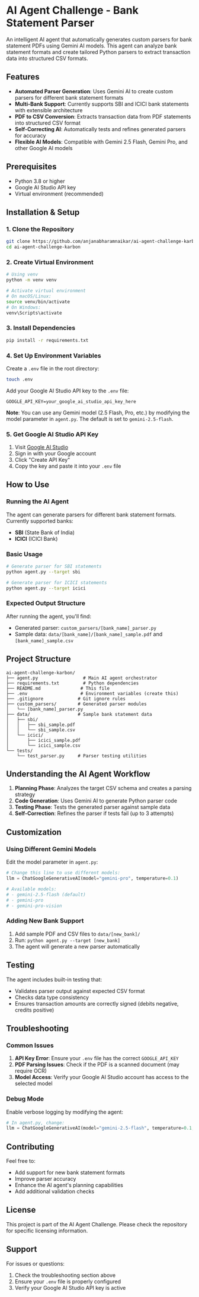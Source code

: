 # AI Agent Challenge - Bank Statement Parser

An intelligent AI agent that automatically generates custom parsers for bank statement PDFs using Gemini AI models. This agent can analyze bank statement formats and create tailored Python parsers to extract transaction data into structured CSV formats.

## Features

- **Automated Parser Generation**: Uses Gemini AI to create custom parsers for different bank statement formats
- **Multi-Bank Support**: Currently supports SBI and ICICI bank statements with extensible architecture
- **PDF to CSV Conversion**: Extracts transaction data from PDF statements into structured CSV format
- **Self-Correcting AI**: Automatically tests and refines generated parsers for accuracy
- **Flexible AI Models**: Compatible with Gemini 2.5 Flash, Gemini Pro, and other Google AI models

## Prerequisites

- Python 3.8 or higher
- Google AI Studio API key
- Virtual environment (recommended)

## Installation & Setup

### 1. Clone the Repository
```bash
git clone https://github.com/anjanabharamnaikar/ai-agent-challenge-karbon
cd ai-agent-challenge-karbon
```

### 2. Create Virtual Environment
```bash
# Using venv
python -m venv venv

# Activate virtual environment
# On macOS/Linux:
source venv/bin/activate
# On Windows:
venv\Scripts\activate
```

### 3. Install Dependencies
```bash
pip install -r requirements.txt
```

### 4. Set Up Environment Variables

Create a `.env` file in the root directory:

```bash
touch .env
```

Add your Google AI Studio API key to the `.env` file:

```env
GOOGLE_API_KEY=your_google_ai_studio_api_key_here
```

**Note**: You can use any Gemini model (2.5 Flash, Pro, etc.) by modifying the model parameter in `agent.py`. The default is set to `gemini-2.5-flash`.

### 5. Get Google AI Studio API Key

1. Visit [Google AI Studio](https://makersuite.google.com/app/apikey)
2. Sign in with your Google account
3. Click "Create API Key"
4. Copy the key and paste it into your `.env` file

## How to Use

### Running the AI Agent

The agent can generate parsers for different bank statement formats. Currently supported banks:

- **SBI** (State Bank of India)
- **ICICI** (ICICI Bank)

### Basic Usage

```bash
# Generate parser for SBI statements
python agent.py --target sbi

# Generate parser for ICICI statements
python agent.py --target icici
```

### Expected Output Structure

After running the agent, you'll find:
- Generated parser: `custom_parsers/[bank_name]_parser.py`
- Sample data: `data/[bank_name]/[bank_name]_sample.pdf` and `[bank_name]_sample.csv`

## Project Structure

```
ai-agent-challenge-karbon/
├── agent.py                 # Main AI agent orchestrator
├── requirements.txt         # Python dependencies
├── README.md               # This file
├── .env                    # Environment variables (create this)
├── .gitignore             # Git ignore rules
├── custom_parsers/        # Generated parser modules
│   └── [bank_name]_parser.py
├── data/                  # Sample bank statement data
│   ├── sbi/
│   │   ├── sbi_sample.pdf
│   │   └── sbi_sample.csv
│   └── icici/
│       ├── icici_sample.pdf
│       └── icici_sample.csv
└── tests/
    └── test_parser.py     # Parser testing utilities
```

## Understanding the AI Agent Workflow

1. **Planning Phase**: Analyzes the target CSV schema and creates a parsing strategy
2. **Code Generation**: Uses Gemini AI to generate Python parser code
3. **Testing Phase**: Tests the generated parser against sample data
4. **Self-Correction**: Refines the parser if tests fail (up to 3 attempts)

## Customization

### Using Different Gemini Models

Edit the model parameter in `agent.py`:

```python
# Change this line to use different models:
llm = ChatGoogleGenerativeAI(model="gemini-pro", temperature=0.1)

# Available models:
# - gemini-2.5-flash (default)
# - gemini-pro
# - gemini-pro-vision
```

### Adding New Bank Support

1. Add sample PDF and CSV files to `data/[new_bank]/`
2. Run: `python agent.py --target [new_bank]`
3. The agent will generate a new parser automatically

## Testing

The agent includes built-in testing that:
- Validates parser output against expected CSV format
- Checks data type consistency
- Ensures transaction amounts are correctly signed (debits negative, credits positive)

## Troubleshooting

### Common Issues

1. **API Key Error**: Ensure your `.env` file has the correct `GOOGLE_API_KEY`
2. **PDF Parsing Issues**: Check if the PDF is a scanned document (may require OCR)
3. **Model Access**: Verify your Google AI Studio account has access to the selected model

### Debug Mode

Enable verbose logging by modifying the agent:
```python
# In agent.py, change:
llm = ChatGoogleGenerativeAI(model="gemini-2.5-flash", temperature=0.1, verbose=True)
```

## Contributing

Feel free to:
- Add support for new bank statement formats
- Improve parser accuracy
- Enhance the AI agent's planning capabilities
- Add additional validation checks

## License

This project is part of the AI Agent Challenge. Please check the repository for specific licensing information.

## Support

For issues or questions:
1. Check the troubleshooting section above
2. Ensure your `.env` file is properly configured
3. Verify your Google AI Studio API key is active

